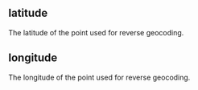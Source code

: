 ## latitude

The latitude of the point used for reverse geocoding. 

## longitude

The longitude of the point used for reverse geocoding. 
